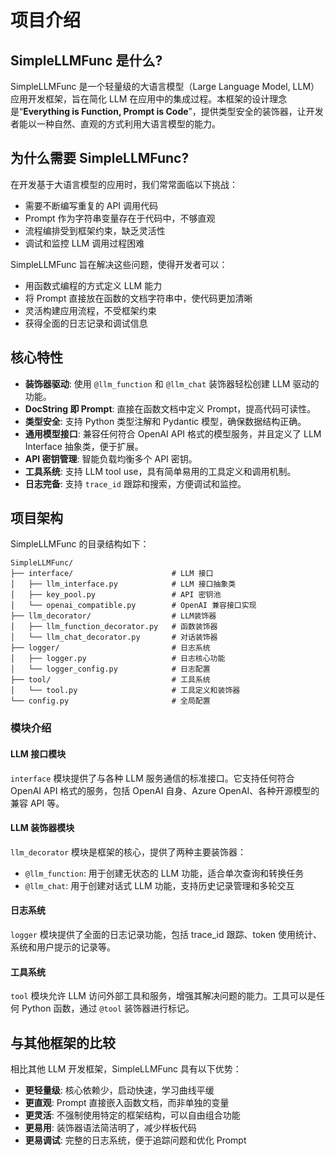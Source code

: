 # 项目介绍

## SimpleLLMFunc 是什么?

SimpleLLMFunc 是一个轻量级的大语言模型（Large Language Model, LLM）应用开发框架，旨在简化 LLM 在应用中的集成过程。本框架的设计理念是“**Everything is Function, Prompt is Code**”，提供类型安全的装饰器，让开发者能以一种自然、直观的方式利用大语言模型的能力。

## 为什么需要 SimpleLLMFunc?

在开发基于大语言模型的应用时，我们常常面临以下挑战：

- 需要不断编写重复的 API 调用代码
- Prompt 作为字符串变量存在于代码中，不够直观
- 流程编排受到框架约束，缺乏灵活性
- 调试和监控 LLM 调用过程困难

SimpleLLMFunc 旨在解决这些问题，使得开发者可以：

- 用函数式编程的方式定义 LLM 能力
- 将 Prompt 直接放在函数的文档字符串中，使代码更加清晰
- 灵活构建应用流程，不受框架约束
- 获得全面的日志记录和调试信息

## 核心特性

- **装饰器驱动**: 使用 `@llm_function` 和 `@llm_chat` 装饰器轻松创建 LLM 驱动的功能。
- **DocString 即 Prompt**: 直接在函数文档中定义 Prompt，提高代码可读性。
- **类型安全**: 支持 Python 类型注解和 Pydantic 模型，确保数据结构正确。
- **通用模型接口**: 兼容任何符合 OpenAI API 格式的模型服务，并且定义了 LLM Interface 抽象类，便于扩展。
- **API 密钥管理**: 智能负载均衡多个 API 密钥。
- **工具系统**: 支持 LLM tool use，具有简单易用的工具定义和调用机制。
- **日志完备**: 支持 `trace_id` 跟踪和搜索，方便调试和监控。

## 项目架构

SimpleLLMFunc 的目录结构如下：

```
SimpleLLMFunc/
├── interface/                      # LLM 接口
│   ├── llm_interface.py            # LLM 接口抽象类
│   ├── key_pool.py                 # API 密钥池
│   └── openai_compatible.py        # OpenAI 兼容接口实现
├── llm_decorator/                  # LLM装饰器
│   ├── llm_function_decorator.py   # 函数装饰器
│   └── llm_chat_decorator.py       # 对话装饰器
├── logger/                         # 日志系统
│   ├── logger.py                   # 日志核心功能
│   └── logger_config.py            # 日志配置
├── tool/                           # 工具系统
│   └── tool.py                     # 工具定义和装饰器
└── config.py                       # 全局配置
```

### 模块介绍

#### LLM 接口模块

`interface` 模块提供了与各种 LLM 服务通信的标准接口。它支持任何符合 OpenAI API 格式的服务，包括 OpenAI 自身、Azure OpenAI、各种开源模型的兼容 API 等。

#### LLM 装饰器模块

`llm_decorator` 模块是框架的核心，提供了两种主要装饰器：

- `@llm_function`: 用于创建无状态的 LLM 功能，适合单次查询和转换任务
- `@llm_chat`: 用于创建对话式 LLM 功能，支持历史记录管理和多轮交互

#### 日志系统

`logger` 模块提供了全面的日志记录功能，包括 trace_id 跟踪、token 使用统计、系统和用户提示的记录等。

#### 工具系统

`tool` 模块允许 LLM 访问外部工具和服务，增强其解决问题的能力。工具可以是任何 Python 函数，通过 `@tool` 装饰器进行标记。

## 与其他框架的比较

相比其他 LLM 开发框架，SimpleLLMFunc 具有以下优势：

- **更轻量级**: 核心依赖少，启动快速，学习曲线平缓
- **更直观**: Prompt 直接嵌入函数文档，而非单独的变量
- **更灵活**: 不强制使用特定的框架结构，可以自由组合功能
- **更易用**: 装饰器语法简洁明了，减少样板代码
- **更易调试**: 完整的日志系统，便于追踪问题和优化 Prompt
